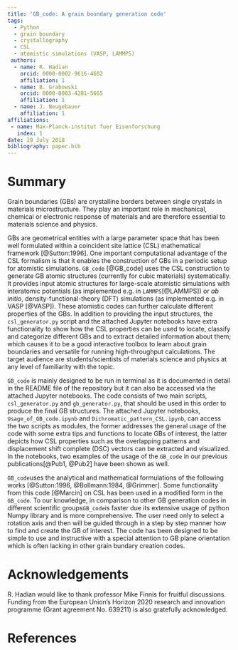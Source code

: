 ```yaml
---
title: 'GB_code: A grain boundary generation code'
tags:
  - Python
  - grain boundary
  - crystallography
  - CSL
  - atomistic simulations (VASP, LAMMPS)
 authors:
  - name: R. Hadian
    orcid: 0000-0002-9616-4602
    affiliation: 1
  - name: B. Grabowski
    orcid: 0000-0003-4281-5665
    affiliation: 1
  - name: J. Neugebauer
    affiliation: 1
affiliations:
 - name: Max-Planck-institut fuer Eisenforschung
   index: 1
date: 19 July 2018
bibliography: paper.bib
---
```


# Summary

Grain boundaries (GBs) are crystalline borders between single crystals in materials microstructure. They play an important role in mechanical, chemical or electronic response of materials and are therefore essential to materials science and physics.

GBs are geometrical entities with a large parameter space that has been well formulated within a coincident site lattice (CSL) mathematical framework [@Sutton:1996]. One important computational advantage of the CSL formalism is that it enables the construction of GBs in a periodic setup for atomistic simulations. ``GB_code`` [@GB_code] uses the CSL construction to generate GB atomic structures (currently for cubic materials) systematically. It provides input atomic structures for large-scale atomistic simulations with interatomic potentials (as implemented e.g. in ``LAMMPS``[@LAMMPS]) or _ab initio_, density-functional-theory (DFT) simulations (as implemented e.g. in VASP [@VASP]). These atomistic codes can further calculate different properties of the GBs. In addition to providing the input structures, the ``csl_generator.py`` script and the attached Jupyter notebooks have extra functionality to show how the CSL properties can be used to locate, classify and categorize different GBs and to extract detailed information about them; which causes it to be a good interactive toolbox to learn about grain boundaries and versatile for running high-throughput calculations. The target audience are students/scientists of materials science and physics at any level of familiarity with the topic.

``GB_code`` is mainly designed to be run in terminal as it is documented in detail in the README file of the repository
but it can also be accessed via the attached Jupyter notebooks. The code consists of two main scripts, ``csl_generator.py`` and ``gb_generator.py``, that should be used in this order to produce the final GB structures. The attached Jupyter notebooks, ``Usage_of_GB_code.ipynb`` and ``Dichromatic_pattern_CSL.ipynb``, can access the two scripts as modules, the former addresses the
general usage of the code with some extra tips and functions to locate GBs of interest, the latter depicts how CSL properties such
as the overlapping patterns and displacement shift complete (DSC) vectors can be extracted and visualized. In the notebooks, two examples of the usage of the ``GB_code`` in our previous publications[@Pub1, @Pub2] have been
shown as well.

``GB_code``uses the analytical and mathematical formulations of the following works [@Sutton:1996, @Bollmann:1984, @Grimmer]. Some functionality from this code [@Marcin] on CSL has been used in a modified form in the ``GB_code``. To our knowledge, in comparison to other GB generation codes in different scientific groups``GB_code``is faster due its extensive usage of python Numpy library and is more comprehensive. The user need only to select a rotation axis and then will be guided through in a step by step manner how to find and create the GB of interest. The code has been designed to be simple to use and instructive with a special attention to GB plane orientation which is often lacking in other grain bundary creation codes.


# Acknowledgements

R. Hadian would like to thank professor Mike Finnis for fruitful discussions. Funding from the European Union’s Horizon 2020 research and innovation programme (Grant agreement No. 639211) is also gratefully acknowledged.


# References
